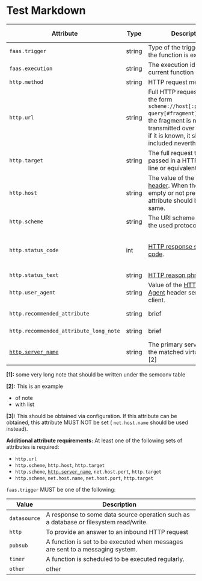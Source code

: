 # Test Markdown

<!-- semconv faas.http(full) -->
| Attribute  | Type | Description  | Examples  | Requirement Level |
|---|---|---|---|---|
| `faas.trigger` | string | Type of the trigger on which the function is executed. | `datasource` | Required |
| `faas.execution` | string | The execution id of the current function execution. | `af9d5aa4-a685-4c5f-a22b-444f80b3cc28` | Recommended |
| `http.method` | string | HTTP request method. | `GET`; `POST`; `HEAD` | Required |
| `http.url` | string | Full HTTP request URL in the form `scheme://host[:port]/path?query[#fragment]`. Usually the fragment is not transmitted over HTTP, but if it is known, it should be included nevertheless. | `https://www.foo.bar/search?q=OpenTelemetry#SemConv` | See below |
| `http.target` | string | The full request target as passed in a HTTP request line or equivalent. | `/path/12314/?q=ddds#123` | See below |
| `http.host` | string | The value of the [HTTP host header](https://tools.ietf.org/html/rfc7230#section-5.4). When the header is empty or not present, this attribute should be the same. | `www.example.org` | See below |
| `http.scheme` | string | The URI scheme identifying the used protocol. | `http`; `https` | See below |
| `http.status_code` | int | [HTTP response status code](https://tools.ietf.org/html/rfc7231#section-6). | `200` | Conditionally Required: if and only if one was received/sent |
| `http.status_text` | string | [HTTP reason phrase](https://tools.ietf.org/html/rfc7230#section-3.1.2). | `OK` | Recommended |
| `http.user_agent` | string | Value of the [HTTP User-Agent](https://tools.ietf.org/html/rfc7231#section-5.5.3) header sent by the client. | `CERN-LineMode/2.15 libwww/2.17b3` | Recommended |
| `http.recommended_attribute` | string | brief | `foo` | Recommended short note |
| `http.recommended_attribute_long_note` | string | brief | `bar` | Recommended [1] |
| [`http.server_name`](input_http.md) | string | The primary server name of the matched virtual host. [2] | `example.com` | Conditionally Required: [3] |

**[1]:** some very long note that should be written under the semconv table

**[2]:** This is an example

- of note
- with list

**[3]:** This should be obtained via configuration. If this attribute can be obtained, this attribute MUST NOT be set ( `net.host.name` should be used instead).

**Additional attribute requirements:** At least one of the following sets of attributes is required:

* `http.url`
* `http.scheme`, `http.host`, `http.target`
* `http.scheme`, [`http.server_name`](input_http.md), `net.host.port`, `http.target`
* `http.scheme`, `net.host.name`, `net.host.port`, `http.target`

`faas.trigger` MUST be one of the following:

| Value  | Description |
|---|---|
| `datasource` | A response to some data source operation such as a database or filesystem read/write. |
| `http` | To provide an answer to an inbound HTTP request |
| `pubsub` | A function is set to be executed when messages are sent to a messaging system. |
| `timer` | A function is scheduled to be executed regularly. |
| `other` | other |
<!-- endsemconv -->

